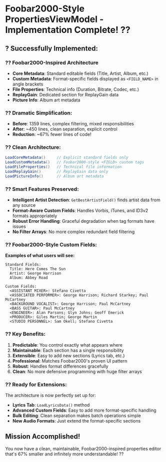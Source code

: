 # Foobar2000-Style PropertiesViewModel - Implementation Complete! ??

## ? **Successfully Implemented:**

### **?? Foobar2000-Inspired Architecture**
- **Core Metadata**: Standard editable fields (Title, Artist, Album, etc.)
- **Custom Metadata**: Format-specific fields displayed as `<FIELD_NAME>` in angle brackets
- **File Properties**: Technical info (Duration, Bitrate, Codec, etc.)
- **ReplayGain**: Dedicated section for ReplayGain data
- **Picture Info**: Album art metadata

### **?? Dramatic Simplification:**
- **Before**: 1359 lines, complex filtering, mixed responsibilities
- **After**: ~450 lines, clean separation, explicit control
- **Reduction**: ~67% fewer lines of code!

### **?? Clean Architecture:**
```csharp
LoadCoreMetadata()     // Explicit standard fields only
LoadCustomMetadata()   // Foobar2000-style <FIELD> custom tags  
LoadFileProperties()   // Technical file information
LoadReplayGain()       // ReplayGain data only
LoadPictureInfo()      // Album art metadata
```

### **?? Smart Features Preserved:**
- **Intelligent Artist Detection**: `GetBestArtistField()` finds artist data from any source
- **Format-Aware Custom Fields**: Handles Vorbis, iTunes, and ID3v2 formats appropriately
- **Robust Error Handling**: Graceful degradation when tag formats have issues
- **No Filter Arrays**: No more complex redundant field filtering

### **?? Foobar2000-Style Custom Fields:**
**Examples of what users will see:**
```
Standard Fields:
  Title: Here Comes The Sun
  Artist: George Harrison
  Album: Abbey Road

Custom Fields:
  <ASSISTANT MIXER>: Stefano Civetta
  <ASSOCIATED PERFORMER>: George Harrison; Richard Starkey; Paul McCartney
  <BACKGROUND VOCALIST>: George Harrison; Paul McCartney
  <BASS GUITAR>: Paul McCartney
  <ENGINEER>: Alan Parsons; Glyn Johns; Geoff Emerick
  <PRODUCER>: Giles Martin; George Martin
  <STUDIO PERSONNEL>: Sam Okell; Stefano Civetta
```

### **?? Key Benefits:**
1. **Predictable**: You control exactly what appears where
2. **Maintainable**: Each section has a single responsibility  
3. **Extensible**: Easy to add new sections (Lyrics tab, etc.)
4. **Professional**: Matches Foobar2000's proven UI pattern
5. **Robust**: Handles format differences gracefully
6. **Clean**: No more defensive programming with huge filter arrays

### **?? Ready for Extensions:**
The architecture is now perfectly set up for:
- **Lyrics Tab**: `LoadLyricsData()` method
- **Advanced Custom Fields**: Easy to add more format-specific handling
- **Bulk Editing**: Clean separation makes batch operations simple
- **New Audio Formats**: Just extend the format-specific sections

## **Mission Accomplished!** 
You now have a clean, maintainable, Foobar2000-inspired properties editor that's 67% smaller and infinitely more understandable! ??